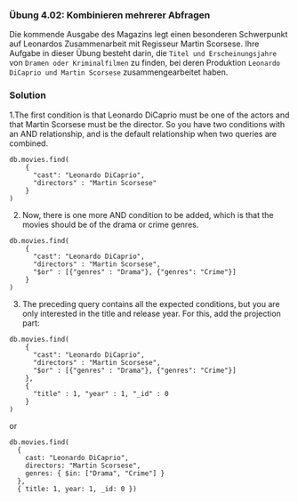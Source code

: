### Übung 4.02: Kombinieren mehrerer Abfragen
Die kommende Ausgabe des Magazins legt einen besonderen Schwerpunkt auf 
Leonardos Zusammenarbeit mit Regisseur Martin Scorsese. 
Ihre Aufgabe in dieser Übung besteht darin, die ```Titel und Erscheinungsjahre``` 
von ```Dramen oder Kriminalfilmen``` zu finden, bei deren Produktion 
```Leonardo DiCaprio und Martin Scorsese``` zusammengearbeitet haben. 

### Solution

1.The first condition is that Leonardo DiCaprio must be one of the actors and that Martin Scorsese must be the director. 
So you have two conditions with an AND relationship, and is the default relationship when two queries are combined. 
```
db.movies.find(
    {
      "cast": "Leonardo DiCaprio",
      "directors" : "Martin Scorsese"
    }
)
```

2. Now, there is one more AND condition to be added, which is that the movies should be of the drama or crime genres. 
```
db.movies.find(
    {
      "cast": "Leonardo DiCaprio", 
      "directors" : "Martin Scorsese",
      "$or" : [{"genres" : "Drama"}, {"genres": "Crime"}]
    }
)
```

3. The preceding query contains all the expected conditions, but you are only interested in the title and release year. 
For this, add the projection part:
```
db.movies.find(
    {
      "cast": "Leonardo DiCaprio",
      "directors" : "Martin Scorsese",
      "$or" : [{"genres" : "Drama"}, {"genres": "Crime"}]
    },
    {
      "title" : 1, "year" : 1, "_id" : 0
    }
)
```
or 
``` 
db.movies.find(
  {
    cast: "Leonardo DiCaprio",
    directors: "Martin Scorsese",
    genres: { $in: ["Drama", "Crime"] }
  },
  { title: 1, year: 1, _id: 0 })
```